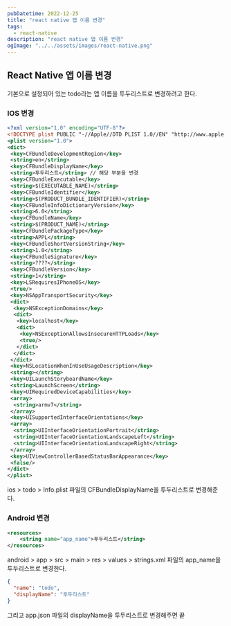 ```yaml
---
pubDatetime: 2022-12-25
title: "react native 앱 이름 변경"
tags:
  - react-native
description: "react native 앱 이름 변경"
ogImage: "../../assets/images/react-native.png"
---
```


## React Native 앱 이름 변경

기본으로 설정되어 있는 todo라는 앱 이름을 투두리스트로 변경하려고 한다.

### IOS 변경

```xml
<?xml version="1.0" encoding="UTF-8"?>
<!DOCTYPE plist PUBLIC "-//Apple//DTD PLIST 1.0//EN" "http://www.apple.com/DTDs/PropertyList-1.0.dtd">
<plist version="1.0">
<dict>
 <key>CFBundleDevelopmentRegion</key>
 <string>en</string>
 <key>CFBundleDisplayName</key>
 <string>투두리스트</string> // 해당 부분을 변경
 <key>CFBundleExecutable</key>
 <string>$(EXECUTABLE_NAME)</string>
 <key>CFBundleIdentifier</key>
 <string>$(PRODUCT_BUNDLE_IDENTIFIER)</string>
 <key>CFBundleInfoDictionaryVersion</key>
 <string>6.0</string>
 <key>CFBundleName</key>
 <string>$(PRODUCT_NAME)</string>
 <key>CFBundlePackageType</key>
 <string>APPL</string>
 <key>CFBundleShortVersionString</key>
 <string>1.0</string>
 <key>CFBundleSignature</key>
 <string>????</string>
 <key>CFBundleVersion</key>
 <string>1</string>
 <key>LSRequiresIPhoneOS</key>
 <true/>
 <key>NSAppTransportSecurity</key>
 <dict>
  <key>NSExceptionDomains</key>
  <dict>
   <key>localhost</key>
   <dict>
    <key>NSExceptionAllowsInsecureHTTPLoads</key>
    <true/>
   </dict>
  </dict>
 </dict>
 <key>NSLocationWhenInUseUsageDescription</key>
 <string></string>
 <key>UILaunchStoryboardName</key>
 <string>LaunchScreen</string>
 <key>UIRequiredDeviceCapabilities</key>
 <array>
  <string>armv7</string>
 </array>
 <key>UISupportedInterfaceOrientations</key>
 <array>
  <string>UIInterfaceOrientationPortrait</string>
  <string>UIInterfaceOrientationLandscapeLeft</string>
  <string>UIInterfaceOrientationLandscapeRight</string>
 </array>
 <key>UIViewControllerBasedStatusBarAppearance</key>
 <false/>
</dict>
</plist>
```

ios > todo > Info.plist 파일의 CFBundleDisplayName을 투두리스트로 변경해준다.

### Android 변경

```xml
<resources>
    <string name="app_name">투두리스트</string>
</resources>
```

android > app > src > main > res > values > strings.xml 파일의 app_name을 투두리스트로 변경한다.

```json
{
  "name": "todo",
  "displayName": "투두리스트"
}
```

그리고 app.json 파일의 displayName을 투두리스트로 변경해주면 끝
